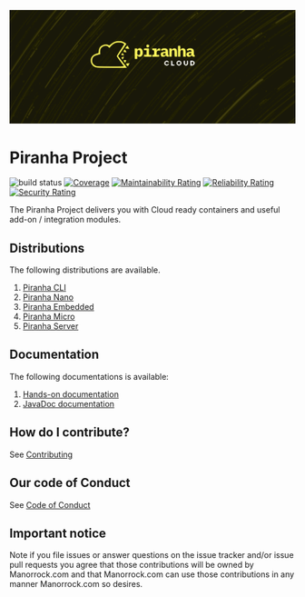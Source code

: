 ![#piranhacloud](piranha_cloud.svg)

# Piranha Project

![build status](https://github.com/piranhacloud/piranha/workflows/build/badge.svg)
[![Coverage](https://sonarcloud.io/api/project_badges/measure?project=piranhacloud_piranha&metric=coverage)](https://sonarcloud.io/dashboard?id=piranhacloud_piranha)
[![Maintainability Rating](https://sonarcloud.io/api/project_badges/measure?project=piranhacloud_piranha&metric=sqale_rating)](https://sonarcloud.io/dashboard?id=piranhacloud_piranha)
[![Reliability Rating](https://sonarcloud.io/api/project_badges/measure?project=piranhacloud_piranha&metric=reliability_rating)](https://sonarcloud.io/dashboard?id=piranhacloud_piranha)
[![Security Rating](https://sonarcloud.io/api/project_badges/measure?project=piranhacloud_piranha&metric=security_rating)](https://sonarcloud.io/dashboard?id=piranhacloud_piranha)

The Piranha Project delivers you with Cloud ready containers and useful add-on / 
integration modules.

## Distributions

The following distributions are available.

1. [Piranha CLI](https://piranha.cloud/cli/)
1. [Piranha Nano](https://piranha.cloud/nano/)
1. [Piranha Embedded](https://piranha.cloud/embedded/)
1. [Piranha Micro](https://piranha.cloud/micro/)
1. [Piranha Server](https://piranha.cloud/server/)

## Documentation

The following documentations is available:

1. [Hands-on documentation](https://piranha.cloud/overview.html)
1. [JavaDoc documentation](https://piranha.cloud/javadoc)

## How do I contribute?

See [Contributing](CONTRIBUTING.md)

## Our code of Conduct

See [Code of Conduct](CODE_OF_CONDUCT.md)

## Important notice

Note if you file issues or answer questions on the issue tracker and/or issue 
pull requests you agree that those contributions will be owned by Manorrock.com
and that Manorrock.com can use those contributions in any manner Manorrock.com
so desires.
